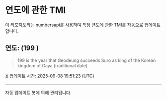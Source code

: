
# 연도에 관한 TMI

이 리포지토리는 numbersapi를 사용하여 특정 년도에 관한 TMI를 자동으로 업데이트합니다.

## 연도: (199 )
> 199 is the year that Geodeung succeeds Suro as king of the Korean kingdom of Gaya (traditional date).

⏳ 업데이트 시간: 2025-09-08 19:51:23 (UTC)

---
자동 업데이트 봇에 의해 관리됩니다.
